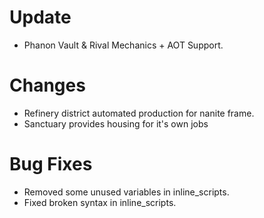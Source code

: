 # Update
 * Phanon Vault & Rival Mechanics + AOT Support.

# Changes
 * Refinery district automated production for nanite frame.
 * Sanctuary provides housing for it's own jobs

# Bug Fixes
 * Removed some unused variables in inline_scripts.
 * Fixed broken syntax in inline_scripts.